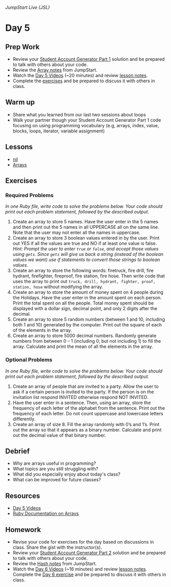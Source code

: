 _JumpStart Live (JSL)_
# Day 5

## Prep Work
* Review your [Student Account Generator Part 1](https://github.com/Ada-Developers-Academy/jump-start/blob/master/lessons/arrays/assignments/account-generator.md) solution and be prepared to talk with others about your code.
* Review the [Array notes](https://github.com/Ada-Developers-Academy/jump-start/tree/master/lessons/arrays) from JumpStart.
* Watch the [Day 5 Videos](https://adaacademy.hosted.panopto.com/Panopto/Pages/Sessions/List.aspx?folderID=646484ef-baaf-4352-9378-2f95849d2a51) (~20 minutes) and review [lesson notes](#lessons).
* Complete the [exercises](#exercises) and be prepared to discuss it with others in class.

## Warm up
* Share what you learned from our last two sessions about loops
* Walk your partner though your Student Account Generator Part 1 code focusing on using programming vocabulary (e.g, arrays, index, value, blocks, loops, iterator, variable assignment)

## Lessons
* [nil](nil.md)
* [Arrays](arrays.md)

## Exercises
### Required Problems
_In one Ruby file, write code to solve the problems below. Your code should print out each problem statement, followed by the described output._

1. Create an array to store 5 names. Have the user enter in the 5 names and then print out the 5 names in all UPPERCASE all on the same line. Note that the user may not enter all the names in uppercase.
1. Create an array to store 3 boolean values entered in by the user. Print out YES if all the values are true and NO if at least one value is false. _Hint: Prompt the user to enter `true` or `false`, and accept those values using `gets`. Since `gets` will give us back a string (instead of the boolean values we want) use if statements to convert those strings to boolean values._
1. Create an array to store the following words: firetruck, fire drill, fire hydrant, firefighter, fireproof, fire station, fire hose. Then write code that uses the array to print out `truck, drill, hydrant, fighter, proof, station, hose` without modifying the array.
1. Create an array to store the amount of money spent on 4 people during the Holidays. Have the user enter in the amount spent on each person. Print the total spent on all the people. Total money spent should be displayed with a dollar sign, decimal point, and only 2 digits after the decimal.
1. Create an array to store 5 random numbers (between 1 and 10, including both 1 and 10) generated by the computer. Print out the square of each of the elements in the array.
1. Create an array to store 5000 decimal numbers. Randomly generate numbers from between 0 – 1 (including 0, but not including 1) to fill the array. Calculate and print the mean of all the elements in the array.

### Optional Problems
_In one Ruby file, write code to solve the problems below. Your code should print out each problem statement, followed by the described output._

1. Create an array of people that are invited to a party. Allow the user to ask if a certain person is invited to the party. If the person is on the invitation list respond INVITED otherwise respond NOT INVITED.
1. Have the user enter in a sentence. Then, using an array, store the frequency of each letter of the alphabet from the sentence. Print out the frequency of each letter. Do not count uppercase and lowercase letters differently.
1. Create an array of size 8. Fill the array randomly with 0’s and 1’s.  Print out the array so that it appears as a binary number. Calculate and print out the decimal value of that binary number.

## Debrief
* Why are arrays useful in programming?
* What topics are you still struggling with?
* What did you especially enjoy about today's class?
* What can be improved for future classes?

## Resources
* [Day 5 Videos](https://adaacademy.hosted.panopto.com/Panopto/Pages/Sessions/List.aspx?folderID=646484ef-baaf-4352-9378-2f95849d2a51)
* [Ruby Documentation on Arrays](http://ruby-doc.org/core-2.4.0/Array.html)

## Homework
* Revise your code for exercises for the day based on discussions in class. Share the gist with the instructor(s).
* Review your [Student Account Generator Part 2](https://github.com/Ada-Developers-Academy/jump-start/blob/master/lessons/hashes/assignments/account-generator-cont.md) solution and be prepared to talk with others about your code.
* Review the [Hash notes](https://github.com/Ada-Developers-Academy/jump-start/tree/master/lessons/hashes) from JumpStart.
* Watch the [Day 6 Videos](https://adaacademy.hosted.panopto.com/Panopto/Pages/Sessions/List.aspx?folderID=1cdf49b7-a75f-434c-a140-8fbd3d344512) (~16 minutes) and review [lesson notes](../day6/readme.md#lessons).
Complete the [Day 6 exercise](../day6/readme.md#exercise) and be prepared to discuss it with others in class.
